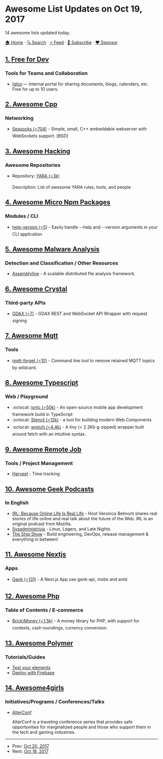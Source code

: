 # Awesome List Updates on Oct 19, 2017

14 awesome lists updated today.

[🏠 Home](/README.md) · [🔍 Search](https://www.trackawesomelist.com/search/) · [🔥 Feed](https://www.trackawesomelist.com/rss.xml) · [📮 Subscribe](https://trackawesomelist.us17.list-manage.com/subscribe?u=d2f0117aa829c83a63ec63c2f&id=36a103854c) · [❤️  Sponsor](https://github.com/sponsors/theowenyoung)



## [1. Free for Dev](/content/ripienaar/free-for-dev/README.md)

### Tools for Teams and Collaboration

*   [Igloo](https://www.igloosoftware.com/) — Internal portal for sharing documents, blogs, calendars, etc. Free for up to 10 users.

## [2. Awesome Cpp](/content/fffaraz/awesome-cpp/README.md)

### Networking

*   [Seasocks (⭐704)](https://github.com/mattgodbolt/seasocks) - Simple, small, C++ embeddable webserver with WebSockets support. \[BSD]

## [3. Awesome Hacking](/content/Hack-with-Github/Awesome-Hacking/README.md)

### Awesome Repositories

- Repository: [YARA (⭐3k)](https://github.com/InQuest/awesome-yara)

  Description: List of awesome YARA rules, tools, and people



## [4. Awesome Micro Npm Packages](/content/parro-it/awesome-micro-npm-packages/README.md)

### Modules / CLI

*   [help-version (⭐5)](https://github.com/eush77/help-version) - Easily handle --help and --version arguments in your CLI application

## [5. Awesome Malware Analysis](/content/rshipp/awesome-malware-analysis/README.md)

### Detection and Classification / Other Resources

*   [Assemblyline](https://bitbucket.org/cse-assemblyline/assemblyline) - A scalable
    distributed file analysis framework.

## [6. Awesome Crystal](/content/veelenga/awesome-crystal/README.md)

### Third-party APIs

*   [GDAX (⭐7)](https://github.com/mccallofthewild/gdax) - GDAX REST and WebSocket API Wrapper with request signing

## [7. Awesome Mqtt](/content/hobbyquaker/awesome-mqtt/README.md)

### Tools

*   [mqtt-forget (⭐10)](https://github.com/hobbyquaker/mqtt-forget) - Command line tool to remove retained MQTT topics by wildcard.

## [8. Awesome Typescript](/content/dzharii/awesome-typescript/README.md)

### Web / Playground

*   :octocat: [ionic (⭐50k)](https://github.com/ionic-team/ionic) - An open-source mobile app development framework build in TypeScript
*   :octocat: [Stencil (⭐12k)](https://github.com/ionic-team/stencil) - a tool for building modern Web Components
*   :octocat: [wretch (⭐4.4k)](https://github.com/elbywan/wretch) - A tiny (< 2.2Kb g-zipped) wrapper built around fetch with an intuitive syntax.

## [9. Awesome Remote Job](/content/lukasz-madon/awesome-remote-job/README.md)

### Tools / Project Management

*   [Harvest](https://www.getharvest.com/) - Time tracking

## [10. Awesome Geek Podcasts](/content/ayr-ton/awesome-geek-podcasts/README.md)

### In English

*   [IRL: Because Online Life Is Real Life](https://irlpodcast.org/) - Host Veronica Belmont shares real stories of life online and real talk about the future of the Web. IRL is an original podcast from Mozilla.
*   [Sysadministrivia](https://sysadministrivia.com/) - Linux, Lagers, and Late Nights.
*   [The Ship Show](http://theshipshow.com/) - Build engineering, DevOps, release management & everything in between!

## [11. Awesome Nextjs](/content/unicodeveloper/awesome-nextjs/README.md)

### Apps

*   [Gank (⭐131)](https://github.com/OrangeXC/gank) - A Next.js App use gank-api, mobx and antd

## [12. Awesome Php](/content/ziadoz/awesome-php/README.md)

### Table of Contents / E-commerce

*   [Brick\Money (⭐1.5k)](https://github.com/brick/money) - A money library for PHP, with support for contexts, cash roundings, currency conversion.

## [13. Awesome Polymer](/content/Granze/awesome-polymer/README.md)

### Tutorials/Guides

*   [Test your elements](https://www.polymer-project.org/2.0/docs/tools/tests)
*   [Deploy with Firebase](https://www.polymer-project.org/2.0/start/toolbox/deploy)

## [14. Awesome4girls](/content/cristianoliveira/awesome4girls/README.md)

### Initiatives/Programs / Conferences/Talks

*   [AlterConf](https://alterconf.com/)

    AlterConf is a traveling conference series that provides safe opportunities for marginalized people and those who support them in the tech and gaming industries.

---

- Prev: [Oct 20, 2017](/content/2017/10/20/README.md)
- Next: [Oct 18, 2017](/content/2017/10/18/README.md)